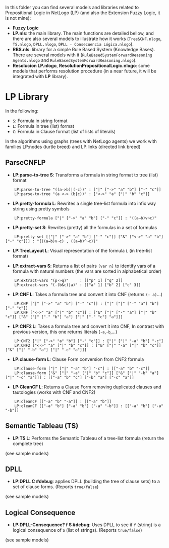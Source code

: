 In this folder you can find several models and libraries related to Propositional Logic in NetLogo (LP) (and also the Extension Fuzzy Logic, it is not mine):

* __Fuzzy Logic__
* __LP.nls__: the main library. The main functions are detailed bellow, and there are also several models to illustrate how it works (`Tree&CNF.nlogo`, `TS.nlogo`, `DPLL.nlogo`, `DPLL - Consecuencia Lógica.nlogo`).
* __RBS.nls__: library for a simple Rule Based System (Knowledge Bases). There are several models with it (`RuleBasedSystemForwardReasoning Agents.nlogo` and `RuleBasedSystemForwardReasoning.nlogo`).
* __Resolucion LP.nlogo__, __ResolutionPropositionalLogic.nlogo__: some models that performs resolution procedure (in a near future, it will be integrated with __LP__ library).

# LP Library

In the following:

* `S`: Formula in string format
* `L`: Formula in tree (list) format
* `C`: Formula in Clause format (list of lists of literals)

In the algorithms using graphs (trees with NetLogo agents) we work with families LP:nodes (turtle breed) and
LP:links (directed link breed)

## ParseCNFLP

* __LP:parse-to-tree S__: Transforms a formula in string format to tree (list) format

```
    LP:parse-to-tree "((a->b)|(-c))" : ["|" ["->" "a" "b"] ["-" "c"]]
    LP:parse-to-tree "(a <-> (b|c))" : ["<->" "a" ["|" "b" "c"]]
```
	
* __LP:pretty-formula L__: Rewrites a single tree-list formula into infix way string using pretty symbols

```
    LP:pretty-formula ["|" ["->" "a" "b"] ["-" "c"]] : "((a→b)v¬c)"
```

* __LP:pretty-set S__: Rewrites (pretty) all the formulas in a set of formulas

```
	LP:pretty-set [["|" ["->" "a" "b"] ["-" "c"]] ["&" ["<->" "a" "b"] ["-" "c"]]] : "{((a→b)v¬c) , ((a↔b)^¬c)}"
```

* __LP:TreeLayout L__: Visual representation of the formula `L` (in tree-list format)

* __LP:extract-vars S__: Returns a list of pairs `[var n]` to identify vars of a formula with natural numbers 
(the vars are sorted in alphabetical order)

```
	LP:extract-vars "(p->q)"     : [["p" 1] ["q" 2]]
	LP:extract-vars "(-(b&c)|a)" : [["a" 1] ["b" 2] ["c" 3]]
```

* __LP:CNF L__: Takes a formula tree and convert it into CNF (returns `(- a)`...)

```
	LP:CNF ["|" ["->" "a" "b"] ["-" "c"]] : ["|" ["|" ["-" "a"] "b"] ["-" "c"]]
	LP:CNF ["<->" "a" ["|" "b" "c"]] : ["&" ["|" ["-" "a"] ["|" "b" "c"]] ["&" ["|" ["-" "b"] "a"] ["|" ["-" "c"] "a"]]]
```

* __LP:CNF2 L__: Takes a formula tree and convert it into CNF, In contrast with previous version, 
this one returns literals (`-a`,`-b`,...)

```
	LP:CNF2 ["|" ["->" "a" "b"] ["-" "c"]] : ["|" ["|" "-a" "b"] "-c"]
	LP:CNF2 ["<->" "a" ["|" "b" "c"]] : ["&" ["|" "-a" ["|" "b" "c"]] ["&" ["|" "-b" "a"] ["|" "-c" "a"]]]
```

* __LP:clause-form L__: Clause Form conversion from CNF2 formula

```
	LP:clause-form ["|" ["|" "-a" "b"] "-c"] : [["-a" "b" "-c"]]
	LP:clause-form ["&" ["|" "-a" ["|" "b" "c"]] ["&" ["|" "-b" "a"] ["|" "-c" "a"]]] : [["-a" "b" "c"] ["-b" "a"] ["-c" "a"]]
```

* __LP:CleanCF L__: Returns a Clause Form removing duplicated clauses and tautologies (works with CNF and CNF2)

```
	LP:cleanCF [["-a" "b" "-a"]] : [["-a" "b"]]
	LP:cleanCF [["-a" "b"] ["-a" "b"] ["-a" "-b"]] : [["-a" "b"] ["-a" "-b"]]
```

## Semantic Tableau (TS)

* __LP:TS L__: Performs the Semantic Tableau of a tree-list formula (return the complete tree)

(see sample models)

## DPLL

* __LP:DPLL C #debug__: applies DPLL (building the tree of clause sets) to a set of clause forms. (Reports `true/false`)

(see sample models)

## Logical Consequence

* __LP:DPLL-Consequence? f S #debug__: Uses DPLL to see if `f` (string) is a logical consequence of `S` (list of strings). 
(Reports `true/false`)

(see sample models)
